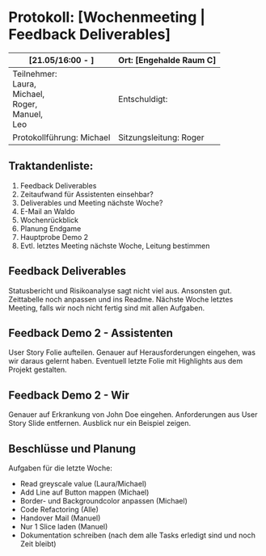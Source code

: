 # Protokoll: [Wochenmeeting | Feedback Deliverables]

| [21.05/16:00 - ]                                                        | Ort: [Engehalde Raum C] |
| ----------------------------------------------------------------------- | ----------------------- |
| Teilnehmer:<br />Laura,<br />Michael,<br />Roger,<br />Manuel,<br />Leo | Entschuldigt:           |
| Protokollführung: Michael                                               | Sitzungsleitung: Roger  |

## Traktandenliste:

1. Feedback Deliverables
2. Zeitaufwand für Assistenten einsehbar?
3. Deliverables und Meeting nächste Woche?
4. E-Mail an Waldo
5. Wochenrückblick
6. Planung Endgame
7. Hauptprobe Demo 2
8. Evtl. letztes Meeting nächste Woche, Leitung bestimmen

## Feedback Deliverables

Statusbericht und Risikoanalyse sagt nicht viel aus. Ansonsten gut. Zeittabelle noch anpassen und ins Readme. Nächste Woche letztes Meeting, falls wir noch nicht fertig sind mit allen Aufgaben.

## Feedback Demo 2 - Assistenten

User Story Folie aufteilen. Genauer auf Herausforderungen eingehen, was wir daraus gelernt haben. Eventuell letzte Folie mit Highlights aus dem Projekt gestalten.

## Feedback Demo 2 - Wir

Genauer auf Erkrankung von John Doe eingehen. Anforderungen aus User Story Slide entfernen. Ausblick nur ein Beispiel zeigen.

## Beschlüsse und Planung

Aufgaben für die letzte Woche:

- Read greyscale value (Laura/Michael)
- Add Line auf Button mappen (Michael)
- Border- und Backgroundcolor anpassen (Michael)
- Code Refactoring (Alle)
- Handover Mail (Manuel)
- Nur 1 Slice laden (Manuel)
- Dokumentation schreiben (nach dem alle Tasks erledigt sind und noch Zeit bleibt)
